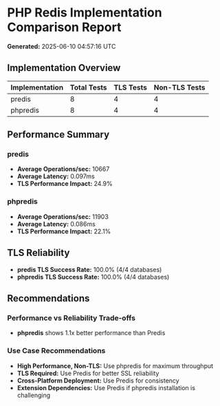 # PHP Redis Implementation Comparison Report

**Generated:** 2025-06-10 04:57:16 UTC

## Implementation Overview

| Implementation | Total Tests | TLS Tests | Non-TLS Tests |
|---|---|---|---|
| predis | 8 | 4 | 4 |
| phpredis | 8 | 4 | 4 |

## Performance Summary

### predis
- **Average Operations/sec:** 10667
- **Average Latency:** 0.097ms
- **TLS Performance Impact:** 24.9%

### phpredis
- **Average Operations/sec:** 11903
- **Average Latency:** 0.086ms
- **TLS Performance Impact:** 22.1%

## TLS Reliability

- **predis TLS Success Rate:** 100.0% (4/4 databases)
- **phpredis TLS Success Rate:** 100.0% (4/4 databases)

## Recommendations

### Performance vs Reliability Trade-offs

- **phpredis** shows 1.1x better performance than Predis

### Use Case Recommendations

- **High Performance, Non-TLS:** Use phpredis for maximum throughput
- **TLS Required:** Use Predis for better SSL reliability
- **Cross-Platform Deployment:** Use Predis for consistency
- **Extension Dependencies:** Use Predis if phpredis installation is challenging
